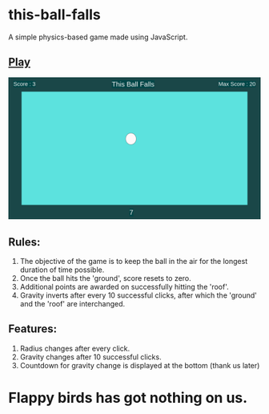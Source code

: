 # this-ball-falls
A simple physics-based game made using JavaScript.

## [Play](https://arpitmisraw.github.io/this-ball-falls/)

![this-ball-falls](/image/this-ball-falls.png)

## Rules:
1. The objective of the game is to keep the ball in the air for the longest duration of time possible.
2. Once the ball hits the 'ground', score resets to zero.
3. Additional points are awarded on successfully hitting the 'roof'.
4. Gravity inverts after every 10 successful clicks, after which the 'ground' and the 'roof' are interchanged.

## Features:
1. Radius changes after every click.
2. Gravity changes after 10 successful clicks.
3. Countdown for gravity change is displayed at the bottom (thank us later)

# Flappy birds has got nothing on us.

